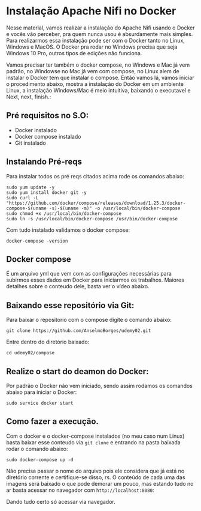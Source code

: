 # Instalação Apache Nifi no Docker

Nesse material, vamos realizar a instalação do Apache Nifi usando o Docker e vocês vão perceber, pra quem nunca usou é absurdamente mais simples.
Para realizarmos essa instalação pode ser com o Docker tanto no Linux, Windows e MacOS. O Docker pra rodar no Windows precisa que seja Windows 10 Pro, outros tipos de edições não funciona.

Vamos precisar ter também o docker compose, no Windows e Mac já vem padrão, no Windowse no Mac já vem com compose, no Linux alem de instalar o Docker tem que instalar o compose.
Então vamos lá, vamos iniciar o procedimento abaixo, mostra a instalação do Docker em um ambiente Linux, a instalação Windows/Mac é meio intuitiva, baixando o executavel e Next, next, finish.:

## Pré requisitos no S.O:
* Docker instalado
* Docker compose instalado
* Git instalado

## Instalando Pré-reqs
Para instalar todos os pré reqs citados acima rode os comandos abaixo:

```
sudo yum update -y
sudo yum install docker git -y
sudo curl -L "https://github.com/docker/compose/releases/download/1.25.3/docker-compose-$(uname -s)-$(uname -m)" -o /usr/local/bin/docker-compose
sudo chmod +x /usr/local/bin/docker-compose
sudo ln -s /usr/local/bin/docker-compose /usr/bin/docker-compose
```

Com tudo instalado validamos o docker compose:

```
docker-compose -version
```
## Docker compose
É um arquivo yml que vem com as configurações necessárias para subirmos esses dados em Docker para iniciarmos os trabalhos. Maiores detalhes sobre o conteudo dele, basta ver o vídeo abaixo.

## Baixando esse repositório via Git:
Para baixar o repositorio com o compose digite o comando abaixo:
```
git clone https://github.com/AnselmoBorges/udemy02.git
```
Entre dentro do diretório baixado:
```
cd udemy02/compose
```

## Realize o start do deamon do Docker:
Por padrão o Docker não vem iniciado, sendo assim rodamos os comandos abaixo para iniciar o Docker:
```
sudo service docker start
```

## Como fazer a execução.
Com o docker e o docker-compose instalados (no meu caso num Linux) basta baixar esse conteudo via ```git clone``` e entrando na pasta baixada rodar o comando abaixo:

```
sudo docker-compose up -d
```

Não precisa passar o nome do arquivo pois ele considera que já está no diretório corrente e certifique-se disso, rs. O conteúdo de cada uma das imagens será baixado o que pode demorar um pouco, mas estando tudo no ar basta acessar no navegador com ```http://localhost:8080```:

Dando tudo certo só acessar via navegador.
